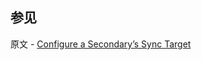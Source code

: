 ## 参见

原文 - [Configure a Secondary’s Sync Target]( https://docs.mongodb.com/manual/tutorial/configure-replica-set-secondary-sync-target/ )

